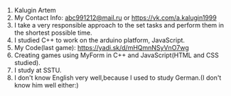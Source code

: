 1. Kalugin Artem
2. My Contact Info: abc991212@mail.ru or https://vk.com/a.kalugin1999
3. I take a very responsible approach to the set tasks and perform them in the shortest possible time.
4. I studied C++ to work on the arduino platform, JavaScript.
5. My Code(last game): https://yadi.sk/d/mHQmnNSyVnO7wg
6. Creating games using MyForm in C++ and JavaScript(HTML and CSS studied).
7. I study at SSTU.
8. I don't know English very well,because I used to study German.(I don't know him well either:)

